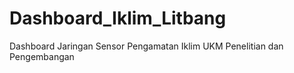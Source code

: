 # Dashboard_Iklim_Litbang
 Dashboard Jaringan Sensor Pengamatan Iklim UKM Penelitian dan Pengembangan
